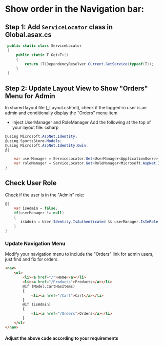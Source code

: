 # Show order in the Navigation bar:
## Step 1: Add `ServiceLocator` class in Global.asax.cs

```csharp
 public static class ServiceLocator
 {
     public static T Get<T>()
     {
         return (T)DependencyResolver.Current.GetService(typeof(T));
     }
 }
```
## Step 2: Update Layout View to Show "Orders" Menu for Admin
In shared layout file (_Layout.cshtml), check if the logged-in user is an admin and conditionally display the "Orders" menu item.

- Inject UserManager and RoleManager
Add the following at the top of your layout file:
csharp

```csharp
@using Microsoft.AspNet.Identity;
@using SportsStore.Models;
@using Microsoft.AspNet.Identity.Owin;
@{

    var userManager = ServiceLocator.Get<UserManager<ApplicationUser>>();
    var roleManager = ServiceLocator.Get<RoleManager<Microsoft.AspNet.Identity.EntityFramework.IdentityRole>>();
}
```
## Check User Role
Check if the user is in the "Admin" role:

```csharp
@{
    var isAdmin = false;
    if(userManager != null)
    {
       isAdmin = User.Identity.IsAuthenticated && userManager.IsInRole(User.Identity.GetUserId(), RoleName.CanManageProducts);
    }
}
```

### Update Navigation Menu
Modify your navigation menu to include the "Orders" link for admin users, just find and fix for orders:
```html
<nav>
    <ul>
        <li><a href="/">Home</a></li>
        <li><a href="/Products">Products</a></li>
        @if (Model.CartHasItems)
        {
            <li><a href="/Cart">Cart</a></li>
        }
        @if (isAdmin)
        {
            <li><a href="/Orders">Orders</a></li>
        }
    </ul>
</nav>
```
#### Adjust the above code according to your requirements
